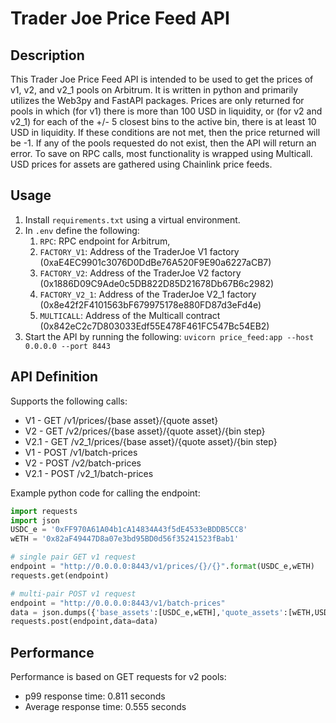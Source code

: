 # Trader Joe Price Feed API

## Description

This Trader Joe Price Feed API is intended to be used to get the prices of v1, v2, and v2_1 pools on Arbitrum. It is written in python and primarily utilizes the Web3py and FastAPI packages. Prices are only returned for pools in which (for v1) there is more than 100 USD in liquidity, or (for v2 and v2_1) for each of the +/- 5 closest bins to the active bin, there is at least 10 USD in liquidity. If these conditions are not met, then the price returned will be -1. If any of the pools requested do not exist, then the API will return an error. To save on RPC calls, most functionality is wrapped using Multicall. USD prices for assets are gathered using Chainlink price feeds.

## Usage

1. Install `requirements.txt` using a virtual environment.
2. In `.env` define the following: 
    1. `RPC`: RPC endpoint for Arbitrum, 
    2. `FACTORY_V1`: Address of the TraderJoe V1 factory (0xaE4EC9901c3076D0DdBe76A520F9E90a6227aCB7)
    3. `FACTORY_V2`: Address of the TraderJoe V2 factory (0x1886D09C9Ade0c5DB822D85D21678Db67B6c2982)
    4. `FACTORY_V2_1`: Address of the TraderJoe V2_1 factory (0x8e42f2F4101563bF679975178e880FD87d3eFd4e)
    5. `MULTICALL`: Address of the Multicall contract (0x842eC2c7D803033Edf55E478F461FC547Bc54EB2)
3. Start the API by running the following: `uvicorn price_feed:app --host 0.0.0.0 --port 8443`

## API Definition

Supports the following calls:
- V1 - GET /v1/prices/{base asset}/{quote asset}
- V2 - GET /v2/prices/{base asset}/{quote asset}/{bin step}
- V2.1 - GET /v2_1/prices/{base asset}/{quote asset}/{bin step}
- V1 - POST /v1/batch-prices
- V2 - POST /v2/batch-prices
- V2.1 - POST /v2_1/batch-prices

Example python code for calling the endpoint:

```python
import requests
import json
USDC_e = '0xFF970A61A04b1cA14834A43f5dE4533eBDDB5CC8' 
wETH = '0x82aF49447D8a07e3bd95BD0d56f35241523fBab1'

# single pair GET v1 request
endpoint = "http://0.0.0.0:8443/v1/prices/{}/{}".format(USDC_e,wETH)
requests.get(endpoint)

# multi-pair POST v1 request
endpoint = "http://0.0.0.0:8443/v1/batch-prices"
data = json.dumps({'base_assets':[USDC_e,wETH],'quote_assets':[wETH,USDC]})
requests.post(endpoint,data=data)
```

## Performance
Performance is based on GET requests for v2 pools:
- p99 response time: 0.811 seconds
- Average response time: 0.555 seconds

